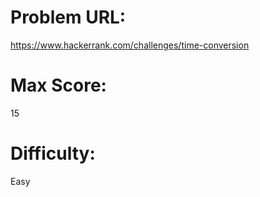 # Problem URL:
https://www.hackerrank.com/challenges/time-conversion

# Max Score:
15

# Difficulty:
Easy
